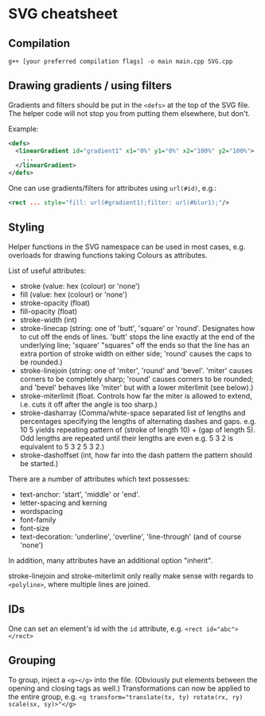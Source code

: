 # SVG cheatsheet

## Compilation

``g++ [your preferred compilation flags] -o main main.cpp SVG.cpp``

## Drawing gradients / using filters

Gradients and filters should be put in the ``<defs>`` at the top of
the SVG file. The helper code will not stop you from putting them elsewhere,
but don't.

Example:

```xml
<defs>
  <linearGradient id="gradient1" x1="0%" y1="0%" x2="100%" y2="100%">
    ...
  </linearGradient>
</defs>
```

One can use gradients/filters for attributes using ``url(#id)``, e.g.:

```xml
<rect ... style="fill: url(#gradient1);filter: url(#blur1);"/>
```

## Styling

Helper functions in the SVG namespace can be used in most cases, e.g. overloads for drawing functions taking Colours as attributes.

List of useful attributes:

- stroke (value: hex (colour) or 'none')
- fill (value: hex (colour) or 'none')
- stroke-opacity (float)
- fill-opacity (float)
- stroke-width (int)
- stroke-linecap (string: one of 'butt', 'square' or 'round'. Designates how to cut off the ends of lines. 'butt' stops the line exactly at the end of the underlying line; 'square' "squares" off the ends so that the line has an extra portion of stroke width on either side; 'round' causes the caps to be rounded.)
- stroke-linejoin (string: one of 'miter', 'round' and 'bevel'. 'miter' causes corners to be completely sharp; 'round' causes corners to be rounded; and 'bevel' behaves like 'miter' but with a lower miterlimit (see below).)
- stroke-miterlimit (float. Controls how far the miter is allowed to extend, i.e. cuts it off after the angle is too sharp.)
- stroke-dasharray (Comma/white-space separated list of lengths and percentages specifying the lengths of alternating dashes and gaps. e.g. 10 5 yields repeating pattern of (stroke of length 10) + (gap of length 5). Odd lengths are repeated until their lengths are even e.g. 5 3 2 is equivalent to 5 3 2 5 3 2.)
- stroke-dashoffset (int, how far into the dash pattern the pattern should be started.)

There are a number of attributes which text possesses:

- text-anchor: 'start', 'middle' or 'end'.
- letter-spacing and kerning
- wordspacing
- font-family
- font-size
- text-decoration: 'underline', 'overline', 'line-through' (and of course 'none')

In addition, many attributes have an additional option "inherit".

stroke-linejoin and stroke-miterlimit only really make sense with regards to ``<polyline>``, where multiple lines are joined.

## IDs

One can set an element's id with the ``id`` attribute, e.g.
``<rect id="abc"></rect>``

## Grouping

To group, inject a ``<g></g>`` into the file.
(Obviously put elements between the opening and closing tags as well.)
Transformations can now be applied to the entire group, e.g.
``<g transform="translate(tx, ty) rotate(rx, ry) scale(sx, sy)>"</g>``
